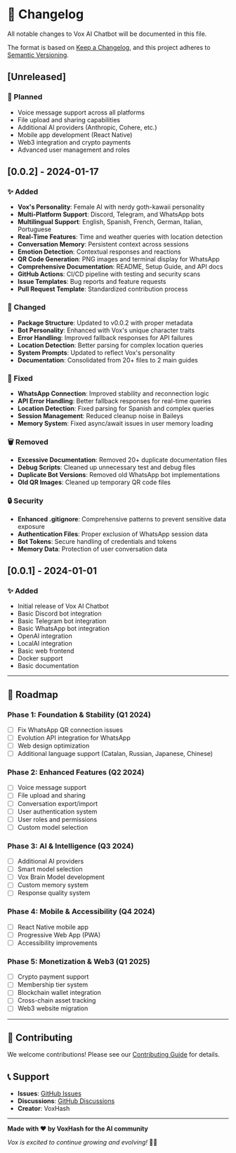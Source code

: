 # 📝 Changelog

All notable changes to Vox AI Chatbot will be documented in this file.

The format is based on [Keep a Changelog](https://keepachangelog.com/en/1.0.0/),
and this project adheres to [Semantic Versioning](https://semver.org/spec/v2.0.0.html).

## [Unreleased]

### 🚀 Planned
- Voice message support across all platforms
- File upload and sharing capabilities
- Additional AI providers (Anthropic, Cohere, etc.)
- Mobile app development (React Native)
- Web3 integration and crypto payments
- Advanced user management and roles

## [0.0.2] - 2024-01-17

### ✨ Added
- **Vox's Personality**: Female AI with nerdy goth-kawaii personality
- **Multi-Platform Support**: Discord, Telegram, and WhatsApp bots
- **Multilingual Support**: English, Spanish, French, German, Italian, Portuguese
- **Real-Time Features**: Time and weather queries with location detection
- **Conversation Memory**: Persistent context across sessions
- **Emotion Detection**: Contextual responses and reactions
- **QR Code Generation**: PNG images and terminal display for WhatsApp
- **Comprehensive Documentation**: README, Setup Guide, and API docs
- **GitHub Actions**: CI/CD pipeline with testing and security scans
- **Issue Templates**: Bug reports and feature requests
- **Pull Request Template**: Standardized contribution process

### 🔧 Changed
- **Package Structure**: Updated to v0.0.2 with proper metadata
- **Bot Personality**: Enhanced with Vox's unique character traits
- **Error Handling**: Improved fallback responses for API failures
- **Location Detection**: Better parsing for complex location queries
- **System Prompts**: Updated to reflect Vox's personality
- **Documentation**: Consolidated from 20+ files to 2 main guides

### 🐛 Fixed
- **WhatsApp Connection**: Improved stability and reconnection logic
- **API Error Handling**: Better fallback responses for real-time queries
- **Location Detection**: Fixed parsing for Spanish and complex queries
- **Session Management**: Reduced cleanup noise in Baileys
- **Memory System**: Fixed async/await issues in user memory loading

### 🗑️ Removed
- **Excessive Documentation**: Removed 20+ duplicate documentation files
- **Debug Scripts**: Cleaned up unnecessary test and debug files
- **Duplicate Bot Versions**: Removed old WhatsApp bot implementations
- **Old QR Images**: Cleaned up temporary QR code files

### 🔒 Security
- **Enhanced .gitignore**: Comprehensive patterns to prevent sensitive data exposure
- **Authentication Files**: Proper exclusion of WhatsApp session data
- **Bot Tokens**: Secure handling of credentials and tokens
- **Memory Data**: Protection of user conversation data

## [0.0.1] - 2024-01-01

### ✨ Added
- Initial release of Vox AI Chatbot
- Basic Discord bot integration
- Basic Telegram bot integration
- Basic WhatsApp bot integration
- OpenAI integration
- LocalAI integration
- Basic web frontend
- Docker support
- Basic documentation

---

## 🎯 Roadmap

### Phase 1: Foundation & Stability (Q1 2024)
- [ ] Fix WhatsApp QR connection issues
- [ ] Evolution API integration for WhatsApp
- [ ] Web design optimization
- [ ] Additional language support (Catalan, Russian, Japanese, Chinese)

### Phase 2: Enhanced Features (Q2 2024)
- [ ] Voice message support
- [ ] File upload and sharing
- [ ] Conversation export/import
- [ ] User authentication system
- [ ] User roles and permissions
- [ ] Custom model selection

### Phase 3: AI & Intelligence (Q3 2024)
- [ ] Additional AI providers
- [ ] Smart model selection
- [ ] Vox Brain Model development
- [ ] Custom memory system
- [ ] Response quality system

### Phase 4: Mobile & Accessibility (Q4 2024)
- [ ] React Native mobile app
- [ ] Progressive Web App (PWA)
- [ ] Accessibility improvements

### Phase 5: Monetization & Web3 (Q1 2025)
- [ ] Crypto payment support
- [ ] Membership tier system
- [ ] Blockchain wallet integration
- [ ] Cross-chain asset tracking
- [ ] Web3 website migration

---

## 🤝 Contributing

We welcome contributions! Please see our [Contributing Guide](CONTRIBUTING.md) for details.

## 📞 Support

- **Issues**: [GitHub Issues](https://github.com/VoxHash/vox-ai-chatbot/issues)
- **Discussions**: [GitHub Discussions](https://github.com/VoxHash/vox-ai-chatbot/discussions)
- **Creator**: VoxHash

---

**Made with ❤️ by VoxHash for the AI community**

*Vox is excited to continue growing and evolving!* 🤖✨
